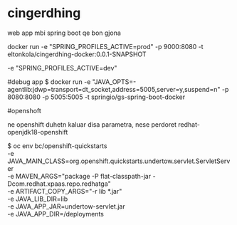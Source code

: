 # cingerdhing
web app mbi spring boot qe bon gjona



docker run  -e "SPRING_PROFILES_ACTIVE=prod" -p 9000:8080 -t eltonkola/cingerdhing-docker:0.0.1-SNAPSHOT


-e "SPRING_PROFILES_ACTIVE=dev"

#debug app
$ docker run -e "JAVA_OPTS=-agentlib:jdwp=transport=dt_socket,address=5005,server=y,suspend=n" -p 8080:8080 -p 5005:5005 -t springio/gs-spring-boot-docker


#openshoft

ne openshift duhetn kaluar disa parametra, nese perdoret redhat-openjdk18-openshift

$ oc env bc/openshift-quickstarts \
-e JAVA_MAIN_CLASS=org.openshift.quickstarts.undertow.servlet.ServletServer \
-e MAVEN_ARGS="package -P flat-classpath-jar -Dcom.redhat.xpaas.repo.redhatga" \
-e ARTIFACT_COPY_ARGS="-r lib *.jar" \
-e JAVA_LIB_DIR=lib \
-e JAVA_APP_JAR=undertow-servlet.jar \
-e JAVA_APP_DIR=/deployments
